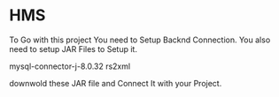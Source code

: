 # HMS

To Go with this project You need to Setup Backnd Connection.
You also need to setup JAR Files to Setup it.

mysql-connector-j-8.0.32
rs2xml

downwold these JAR file and Connect It with your Project.
